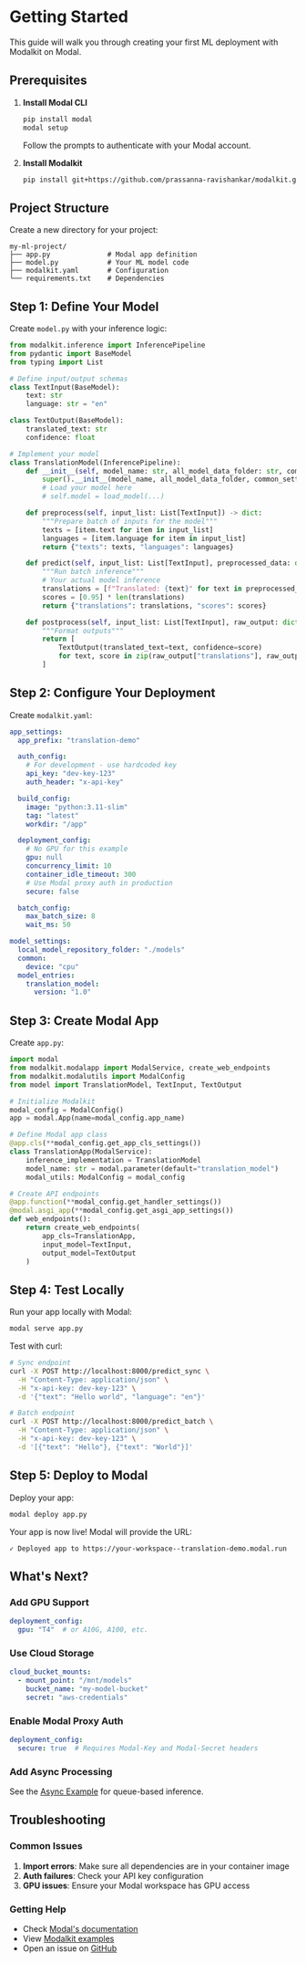 # Getting Started

This guide will walk you through creating your first ML deployment with Modalkit on Modal.

## Prerequisites

1. **Install Modal CLI**
   ```bash
   pip install modal
   modal setup
   ```
   Follow the prompts to authenticate with your Modal account.

2. **Install Modalkit**
   ```bash
   pip install git+https://github.com/prassanna-ravishankar/modalkit.git
   ```

## Project Structure

Create a new directory for your project:

```
my-ml-project/
├── app.py              # Modal app definition
├── model.py            # Your ML model code
├── modalkit.yaml       # Configuration
└── requirements.txt    # Dependencies
```

## Step 1: Define Your Model

Create `model.py` with your inference logic:

```python
from modalkit.inference import InferencePipeline
from pydantic import BaseModel
from typing import List

# Define input/output schemas
class TextInput(BaseModel):
    text: str
    language: str = "en"

class TextOutput(BaseModel):
    translated_text: str
    confidence: float

# Implement your model
class TranslationModel(InferencePipeline):
    def __init__(self, model_name: str, all_model_data_folder: str, common_settings: dict, *args, **kwargs):
        super().__init__(model_name, all_model_data_folder, common_settings)
        # Load your model here
        # self.model = load_model(...)

    def preprocess(self, input_list: List[TextInput]) -> dict:
        """Prepare batch of inputs for the model"""
        texts = [item.text for item in input_list]
        languages = [item.language for item in input_list]
        return {"texts": texts, "languages": languages}

    def predict(self, input_list: List[TextInput], preprocessed_data: dict) -> dict:
        """Run batch inference"""
        # Your actual model inference
        translations = [f"Translated: {text}" for text in preprocessed_data["texts"]]
        scores = [0.95] * len(translations)
        return {"translations": translations, "scores": scores}

    def postprocess(self, input_list: List[TextInput], raw_output: dict) -> List[TextOutput]:
        """Format outputs"""
        return [
            TextOutput(translated_text=text, confidence=score)
            for text, score in zip(raw_output["translations"], raw_output["scores"])
        ]
```

## Step 2: Configure Your Deployment

Create `modalkit.yaml`:

```yaml
app_settings:
  app_prefix: "translation-demo"

  auth_config:
    # For development - use hardcoded key
    api_key: "dev-key-123"
    auth_header: "x-api-key"

  build_config:
    image: "python:3.11-slim"
    tag: "latest"
    workdir: "/app"

  deployment_config:
    # No GPU for this example
    gpu: null
    concurrency_limit: 10
    container_idle_timeout: 300
    # Use Modal proxy auth in production
    secure: false

  batch_config:
    max_batch_size: 8
    wait_ms: 50

model_settings:
  local_model_repository_folder: "./models"
  common:
    device: "cpu"
  model_entries:
    translation_model:
      version: "1.0"
```

## Step 3: Create Modal App

Create `app.py`:

```python
import modal
from modalkit.modalapp import ModalService, create_web_endpoints
from modalkit.modalutils import ModalConfig
from model import TranslationModel, TextInput, TextOutput

# Initialize Modalkit
modal_config = ModalConfig()
app = modal.App(name=modal_config.app_name)

# Define Modal app class
@app.cls(**modal_config.get_app_cls_settings())
class TranslationApp(ModalService):
    inference_implementation = TranslationModel
    model_name: str = modal.parameter(default="translation_model")
    modal_utils: ModalConfig = modal_config

# Create API endpoints
@app.function(**modal_config.get_handler_settings())
@modal.asgi_app(**modal_config.get_asgi_app_settings())
def web_endpoints():
    return create_web_endpoints(
        app_cls=TranslationApp,
        input_model=TextInput,
        output_model=TextOutput
    )
```

## Step 4: Test Locally

Run your app locally with Modal:

```bash
modal serve app.py
```

Test with curl:

```bash
# Sync endpoint
curl -X POST http://localhost:8000/predict_sync \
  -H "Content-Type: application/json" \
  -H "x-api-key: dev-key-123" \
  -d '{"text": "Hello world", "language": "en"}'

# Batch endpoint
curl -X POST http://localhost:8000/predict_batch \
  -H "Content-Type: application/json" \
  -H "x-api-key: dev-key-123" \
  -d '[{"text": "Hello"}, {"text": "World"}]'
```

## Step 5: Deploy to Modal

Deploy your app:

```bash
modal deploy app.py
```

Your app is now live! Modal will provide the URL:
```
✓ Deployed app to https://your-workspace--translation-demo.modal.run
```

## What's Next?

### Add GPU Support
```yaml
deployment_config:
  gpu: "T4"  # or A10G, A100, etc.
```

### Use Cloud Storage
```yaml
cloud_bucket_mounts:
  - mount_point: "/mnt/models"
    bucket_name: "my-model-bucket"
    secret: "aws-credentials"
```

### Enable Modal Proxy Auth
```yaml
deployment_config:
  secure: true  # Requires Modal-Key and Modal-Secret headers
```

### Add Async Processing
See the [Async Example](../examples/async.md) for queue-based inference.

## Troubleshooting

### Common Issues

1. **Import errors**: Make sure all dependencies are in your container image
2. **Auth failures**: Check your API key configuration
3. **GPU issues**: Ensure your Modal workspace has GPU access

### Getting Help

- Check [Modal's documentation](https://modal.com/docs)
- View [Modalkit examples](../examples/basic.md)
- Open an issue on [GitHub](https://github.com/prassanna-ravishankar/modalkit/issues)
